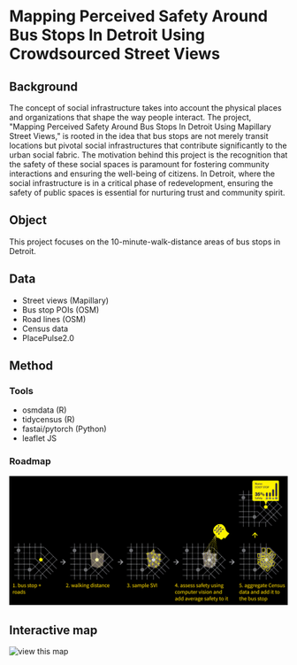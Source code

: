 # Mapping Perceived Safety Around Bus Stops In Detroit Using Crowdsourced Street Views

## Background
The concept of social infrastructure takes into account the physical places and organizations that shape the way people interact. The project, "Mapping Perceived Safety Around Bus Stops In Detroit Using Mapillary Street Views," is rooted in the idea that bus stops are not merely transit locations but pivotal social infrastructures that contribute significantly to the urban social fabric. The motivation behind this project is the recognition that the safety of these social spaces is paramount for fostering community interactions and ensuring the well-being of citizens. In Detroit, where the social infrastructure is in a critical phase of redevelopment, ensuring the safety of public spaces is essential for nurturing trust and community spirit.

## Object
This project focuses on the 10-minute-walk-distance areas of bus stops in Detroit. 

## Data
- Street views (Mapillary)
- Bus stop POIs (OSM)
- Road lines (OSM)
- Census data
- PlacePulse2.0

## Method
### Tools
- osmdata (R)
- tidycensus (R)
- fastai/pytorch (Python)
- leaflet JS
### Roadmap
![](images/roadmap.png)

## Interactive map
![view this map](https://billbillbilly.github.io/perceived-safety-around-bus-stops/)

